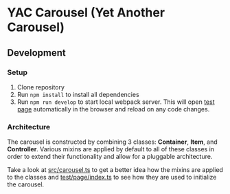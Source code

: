 # YAC Carousel (Yet Another Carousel)

## Development

### Setup
1. Clone repository
1. Run `npm install` to install all dependencies
1. Run `npm run develop` to start local webpack server. This will open [test page](test/page) automatically in the browser and reload on any code changes.

### Architecture
The carousel is constructed by combining 3 classes: **Container**, **Item**, and **Controller**. Various mixins are applied by default to all of these classes in order to extend their functionality and allow for a pluggable architecture.

Take a look at [src/carousel.ts](src/carousel.ts) to get a better idea how the mixins are applied to the classes and [test/page/index.ts](test/page/index.ts) to see how they are used to initialize the carousel.
